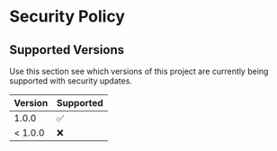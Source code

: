 # Security Policy

## Supported Versions

Use this section see which versions of this project are
currently being supported with security updates.

| Version | Supported          |
| ------- | ------------------ |
| 1.0.0   | :white_check_mark: |
| < 1.0.0 | :x:                |
